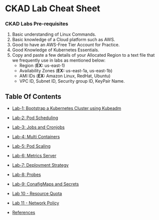 
# CKAD Lab Cheat Sheet

### CKAD Labs Pre-requisites
1. Basic understanding of Linux Commands.
2. Basic knowledge of a Cloud platform such as AWS.
3. Good to have an AWS-Free Tier Account for Practice.
4. Good Knowledge of Kubernetes Essentials.
5. Copy and paste a few details of your Allocated Region to a text file that we frequently use in labs as mentioned below:
     - Region (**EX:** us-east-1)
     - Availability Zones (**EX:** us-east-1a, us-east-1b)
     - AMI IDs (**EX:** Amazon Linux, RedHat, Ubuntu)
     - VPC ID, Subnet ID, Security group ID, KeyPair Name.

## Table Of Contents
* [Lab-1: Bootstrap a Kubernetes Cluster using Kubeadm](https://github.com/Mehar-Nafis/CKAD-Batch25/blob/main/Bootstrap%20a%20Kubernetes%20Cluster%20using%20Kubeadm.md)
* [Lab-2: Pod Scheduling](https://github.com/Mehar-Nafis/CKAD-Batch25/blob/main/Pod%20Scheduling.md)
* [Lab-3: Jobs and Cronjobs](https://github.com/Mehar-Nafis/CKAD-Batch25/blob/main/Jobs%20and%20Cronjobs.md)
* [Lab-4: Multi Containers](https://github.com/Mehar-Nafis/CKAD-Batch25/blob/main/Multi-containers.md)
* [Lab-5: Pod Scaling](https://github.com/Mehar-Nafis/CKAD-Batch25/blob/main/Pod%20Scaling.md)
* [Lab-6: Metrics Server](https://github.com/Mehar-Nafis/CKAD-Batch25/blob/main/Metric%20Server.md)
* [Lab-7: Deployment Strategy](https://github.com/Mehar-Nafis/CKAD-Batch25/blob/main/Deployment%20Strategy.md)
* [Lab-8: Probes](https://github.com/Mehar-Nafis/CKAD-Batch25/blob/main/Probes.md)
* [Lab-9: ConafigMaps and Secrets](https://github.com/Mehar-Nafis/CKAD-Batch25/blob/main/ConfigMaps%20and%20Secrets.md)
* [Lab 10 - Resource Quota](https://github.com/Mehar-Nafis/CKAD-Batch25/blob/main/Resource%20Quotas.md)
* [Lab 11 - Network Policy](https://github.com/Mehar-Nafis/CKAD-Batch25/blob/main/Network%20Policy.md)

* [References](https://github.com/Mehar-Nafis/CKAD-Batch25/blob/main/References.md)

